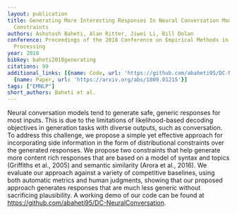 ```yaml
---
layout: publication
title: Generating More Interesting Responses In Neural Conversation Models With Distributional
  Constraints
authors: Ashutosh Baheti, Alan Ritter, Jiwei Li, Bill Dolan
conference: Proceedings of the 2018 Conference on Empirical Methods in Natural Language
  Processing
year: 2018
bibkey: baheti2018generating
citations: 99
additional_links: [{name: Code, url: 'https://github.com/abaheti95/DC-NeuralConversation'},
  {name: Paper, url: 'https://arxiv.org/abs/1809.01215'}]
tags: ["EMNLP"]
short_authors: Baheti et al.
---
```

Neural conversation models tend to generate safe, generic responses for most
inputs. This is due to the limitations of likelihood-based decoding objectives
in generation tasks with diverse outputs, such as conversation. To address this
challenge, we propose a simple yet effective approach for incorporating side
information in the form of distributional constraints over the generated
responses. We propose two constraints that help generate more content rich
responses that are based on a model of syntax and topics (Griffiths et al.,
2005) and semantic similarity (Arora et al., 2016). We evaluate our approach
against a variety of competitive baselines, using both automatic metrics and
human judgments, showing that our proposed approach generates responses that
are much less generic without sacrificing plausibility. A working demo of our
code can be found at https://github.com/abaheti95/DC-NeuralConversation.